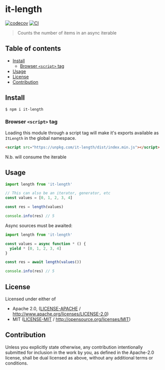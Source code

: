 # it-length <!-- omit in toc -->

[![codecov](https://img.shields.io/codecov/c/github/achingbrain/it.svg?style=flat-square)](https://codecov.io/gh/achingbrain/it)
[![CI](https://img.shields.io/github/actions/workflow/status/achingbrain/it/js-test-and-release.yml?branch=master\&style=flat-square)](https://github.com/achingbrain/it/actions/workflows/js-test-and-release.yml?query=branch%3Amaster)

> Counts the number of items in an async iterable

## Table of contents <!-- omit in toc -->

- [Install](#install)
  - [Browser `<script>` tag](#browser-script-tag)
- [Usage](#usage)
- [License](#license)
- [Contribution](#contribution)

## Install

```console
$ npm i it-length
```

### Browser `<script>` tag

Loading this module through a script tag will make it's exports available as `ItLength` in the global namespace.

```html
<script src="https://unpkg.com/it-length/dist/index.min.js"></script>
```

N.b. will consume the iterable

## Usage

```javascript
import length from 'it-length'

// This can also be an iterator, generator, etc
const values = [0, 1, 2, 3, 4]

const res = length(values)

console.info(res) // 5
```

Async sources must be awaited:

```javascript
import length from 'it-length'

const values = async function * () {
  yield * [0, 1, 2, 3, 4]
}

const res = await length(values())

console.info(res) // 5
```

## License

Licensed under either of

- Apache 2.0, ([LICENSE-APACHE](LICENSE-APACHE) / <http://www.apache.org/licenses/LICENSE-2.0>)
- MIT ([LICENSE-MIT](LICENSE-MIT) / <http://opensource.org/licenses/MIT>)

## Contribution

Unless you explicitly state otherwise, any contribution intentionally submitted for inclusion in the work by you, as defined in the Apache-2.0 license, shall be dual licensed as above, without any additional terms or conditions.
